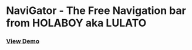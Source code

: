 # NaviGator - The Free Navigation bar from HOLABOY aka LULATO

### [View Demo](http://holaboyperu.github.io/ElBoton/)

